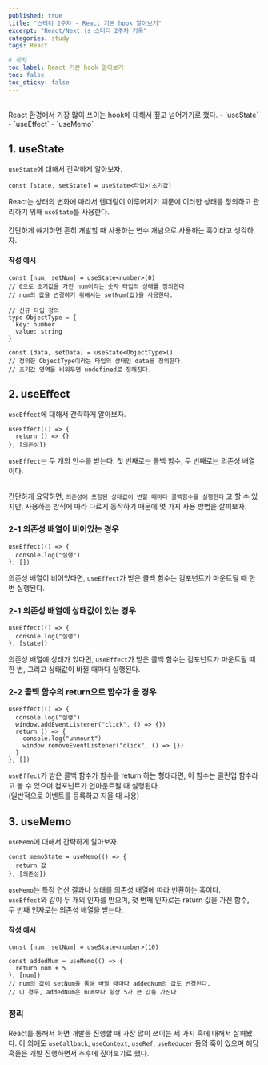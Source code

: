 ```yaml
---
published: true
title: "스터디 2주차 - React 기본 hook 알아보기"
excerpt: "React/Next.js 스터디 2주차 기록"
categories: study
tags: React

# 목차
toc_label: React 기본 hook 알아보기
toc: false
toc_sticky: false
---
```


<br/>
React 환경에서 가장 많이 쓰이는 hook에 대해서 짚고 넘어가기로 했다.
- `useState`
- `useEffect`
- `useMemo`

## 1. useState

`useState`에 대해서 간략하게 알아보자.

```tsx
const [state, setState] = useState<타입>(초기값)
```

React는 상태의 변화에 따라서 렌더링이 이루어지기 때문에 이러한 상태를 정의하고 관리하기 위해 `useState`를 사용한다.
<br/><br/> 간단하게 얘기하면 흔히 개발할 때 사용하는 변수 개념으로 사용하는 훅이라고 생각하자.

#### 작성 예시

```tsx
const [num, setNum] = useState<number>(0)
// 0으로 초기값을 가진 num이라는 숫자 타입의 상태를 정의한다.
// num의 값을 변경하기 위해서는 setNum(값)을 사용한다.

// 신규 타입 정의
type ObjectType = {
  key: number
  value: string
}

const [data, setData] = useState<ObjectType>()
// 정의한 ObjectType이라는 타입의 상태인 data를 정의한다.
// 초기값 영역을 비워두면 undefined로 정해진다.
```

## 2. useEffect

`useEffect`에 대해서 간략하게 알아보자.

```tsx
useEffect(() => {
  return () => {}
}, [의존성])
```

`useEffect`는 두 개의 인수를 받는다. 첫 번째로는 콜백 함수, 두 번째로는 의존성 배열이다.<br/><br/>

간단하게 요약하면, `의존성에 포함된 상태값이 변할 때마다 콜백함수를 실행한다` 고 할 수 있지만, 사용하는 방식에 따라 다르게 동작하기 때문에 몇 가지 사용 방법을 살펴보자.

### 2-1 의존성 배열이 비어있는 경우

```tsx
useEffect(() => {
  console.log("실행")
}, [])
```

의존성 배열이 비어있다면, `useEffect`가 받은 콜백 함수는 컴포넌트가 마운트될 때 한 번 실행된다.

### 2-1 의존성 배열에 상태값이 있는 경우

```tsx
useEffect(() => {
  console.log("실행")
}, [state])
```

의존성 배열에 상태가 있다면, `useEffect`가 받은 콜백 함수는 컴포넌트가 마운트될 때 한 번, 그리고 상태값이 바뀔 때마다 실행된다.

### 2-2 콜백 함수의 return으로 함수가 올 경우

```tsx
useEffect(() => {
  console.log("실행")
  window.addEventListener("click", () => {})
  return () => {
    console.log("unmount")
    window.removeEventListener("click", () => {})
  }
}, [])
```

`useEffect`가 받은 콜백 함수가 함수를 return 하는 형태라면, 이 함수는 클린업 함수라고 볼 수 있으며 컴포넌트가 언마운트될 때 실행된다.<br/>(일반적으로 이벤트를 등록하고 지울 때 사용)

## 3. useMemo

`useMemo`에 대해서 간략하게 알아보자.

```tsx
const memoState = useMemo(() => {
  return 값
}, [의존성])
```

`useMemo`는 특정 연산 결과나 상태를 의존성 배열에 따라 반환하는 훅이다.
<br/>
`useEffect`와 같이 두 개의 인자를 받으며, 첫 번째 인자로는 return 값을 가진 함수,<br/> 두 번째 인자로는 의존성 배열을 받는다.

#### 작성 예시

```tsx
const [num, setNum] = useState<number>(10)

const addedNum = useMemo(() => {
  return num + 5
}, [num])
// num의 값이 setNum을 통해 바뀔 때마다 addedNum의 값도 변경된다.
// 이 경우, addedNum은 num보다 항상 5가 큰 값을 가진다.
```

### 정리

React를 통해서 화면 개발을 진행할 때 가장 많이 쓰이는 세 가지 훅에 대해서 살펴봤다. 이 외에도 `useCallback`, `useContext`, `useRef`, `useReducer` 등의 훅이 있으며 해당 훅들은 개발 진행하면서 추후에 짚어보기로 했다.
